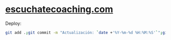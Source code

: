 # [escuchatecoaching.com](https://escuchatecoaching.com/)

Deploy:

```bash
git add .;git commit -m "Actualización: `date +'%Y-%m-%d %H:%M:%S'`";git push
```